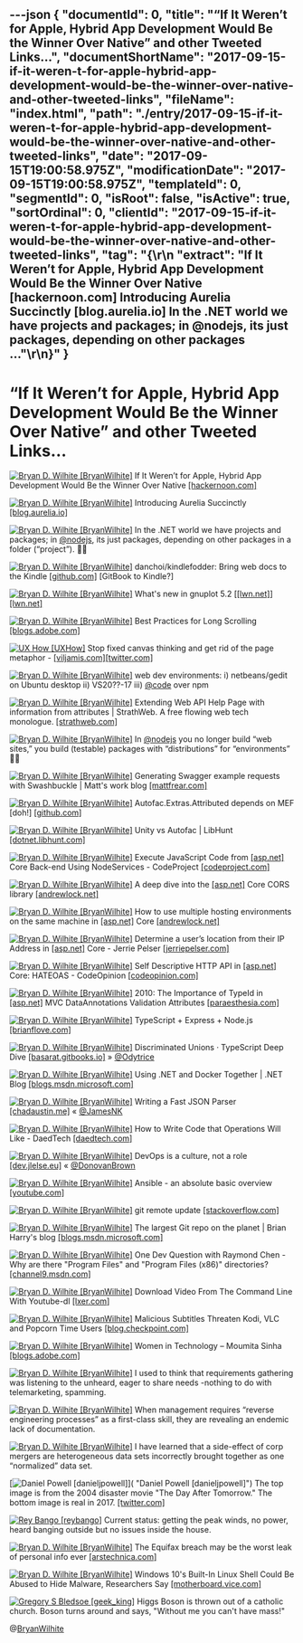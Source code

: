 ---json
{
  "documentId": 0,
  "title": "“If It Weren’t for Apple, Hybrid App Development Would Be the Winner Over Native” and other Tweeted Links…",
  "documentShortName": "2017-09-15-if-it-weren-t-for-apple-hybrid-app-development-would-be-the-winner-over-native-and-other-tweeted-links",
  "fileName": "index.html",
  "path": "./entry/2017-09-15-if-it-weren-t-for-apple-hybrid-app-development-would-be-the-winner-over-native-and-other-tweeted-links",
  "date": "2017-09-15T19:00:58.975Z",
  "modificationDate": "2017-09-15T19:00:58.975Z",
  "templateId": 0,
  "segmentId": 0,
  "isRoot": false,
  "isActive": true,
  "sortOrdinal": 0,
  "clientId": "2017-09-15-if-it-weren-t-for-apple-hybrid-app-development-would-be-the-winner-over-native-and-other-tweeted-links",
  "tag": "{\r\n  \"extract\": \"If It Weren’t for Apple, Hybrid App Development Would Be the Winner Over Native [hackernoon.com] Introducing Aurelia Succinctly [blog.aurelia.io] In the .NET world we have projects and packages; in @nodejs, its just packages, depending on other packages ...\"\r\n}"
}
---

# “If It Weren’t for Apple, Hybrid App Development Would Be the Winner Over Native” and other Tweeted Links…

[<img alt="Bryan D. Wilhite [BryanWilhite]" src="https://songhay.blob.core.windows.net/shared-social-twitter/BryanWilhite.jpeg">](http://t.co/UNdqV0Z1zz "Bryan D. Wilhite [BryanWilhite]") If It Weren’t for Apple, Hybrid App Development Would Be the Winner Over Native [[hackernoon.com]](https://hackernoon.com/if-it-werent-for-apple-hybrid-app-development-would-be-the-clear-winner-over-native-ae64fa37ad48)

[<img alt="Bryan D. Wilhite [BryanWilhite]" src="https://songhay.blob.core.windows.net/shared-social-twitter/BryanWilhite.jpeg">](http://t.co/UNdqV0Z1zz "Bryan D. Wilhite [BryanWilhite]") Introducing Aurelia Succinctly [[blog.aurelia.io]](http://blog.aurelia.io/2017/05/24/introducing-aurelia-succinctly/)

[<img alt="Bryan D. Wilhite [BryanWilhite]" src="https://songhay.blob.core.windows.net/shared-social-twitter/BryanWilhite.jpeg">](http://t.co/UNdqV0Z1zz "Bryan D. Wilhite [BryanWilhite]") In the .NET world we have projects and packages; in [@nodejs](http://twitter.com/nodejs), its just packages, depending on other packages in a folder (“project”). 🐢🐢

[<img alt="Bryan D. Wilhite [BryanWilhite]" src="https://songhay.blob.core.windows.net/shared-social-twitter/BryanWilhite.jpeg">](http://t.co/UNdqV0Z1zz "Bryan D. Wilhite [BryanWilhite]") danchoi/kindlefodder: Bring web docs to the Kindle [[github.com]](https://github.com/danchoi/kindlefodder) [GitBook to Kindle?]

[<img alt="Bryan D. Wilhite [BryanWilhite]" src="https://songhay.blob.core.windows.net/shared-social-twitter/BryanWilhite.jpeg">](http://t.co/UNdqV0Z1zz "Bryan D. Wilhite [BryanWilhite]") What's new in gnuplot 5.2 [[[lwn.net]](http://LWN.net)] [[lwn.net]](https://lwn.net/SubscriberLink/723818/dbaaa9093072d800/)

[<img alt="Bryan D. Wilhite [BryanWilhite]" src="https://songhay.blob.core.windows.net/shared-social-twitter/BryanWilhite.jpeg">](http://t.co/UNdqV0Z1zz "Bryan D. Wilhite [BryanWilhite]") Best Practices for Long Scrolling [[blogs.adobe.com]](http://blogs.adobe.com/creativecloud/best-practices-for-long-scrolling)

[<img alt="UX How [UXHow]" src="https://songhay.blob.core.windows.net/shared-social-twitter/UXHow.png">](http://t.co/I77aw3puO9 "UX How [UXHow]") Stop fixed canvas thinking and get rid of the page metaphor - [[viljamis.com]](https://viljamis.com/2017/design-tools-processes/)[[twitter.com]](https://twitter.com/pabloacastillo/status/872481030028087296/photo/1)

[<img alt="Bryan D. Wilhite [BryanWilhite]" src="https://songhay.blob.core.windows.net/shared-social-twitter/BryanWilhite.jpeg">](http://t.co/UNdqV0Z1zz "Bryan D. Wilhite [BryanWilhite]") web dev environments: i) netbeans/gedit on Ubuntu desktop ii) VS20??-17 iii) [@code](http://twitter.com/code) over npm

[<img alt="Bryan D. Wilhite [BryanWilhite]" src="https://songhay.blob.core.windows.net/shared-social-twitter/BryanWilhite.jpeg">](http://t.co/UNdqV0Z1zz "Bryan D. Wilhite [BryanWilhite]") Extending Web API Help Page with information from attributes | StrathWeb. A free flowing web tech monologue. [[strathweb.com]](https://www.strathweb.com/2012/11/extending-web-api-help-page-with-information-from-attributes/)

[<img alt="Bryan D. Wilhite [BryanWilhite]" src="https://songhay.blob.core.windows.net/shared-social-twitter/BryanWilhite.jpeg">](http://t.co/UNdqV0Z1zz "Bryan D. Wilhite [BryanWilhite]") In [@nodejs](http://twitter.com/nodejs) you no longer build “web sites,” you build (testable) packages with “distributions” for “environments” 🍌🙊

[<img alt="Bryan D. Wilhite [BryanWilhite]" src="https://songhay.blob.core.windows.net/shared-social-twitter/BryanWilhite.jpeg">](http://t.co/UNdqV0Z1zz "Bryan D. Wilhite [BryanWilhite]") Generating Swagger example requests with Swashbuckle | Matt's work blog [[mattfrear.com]](https://mattfrear.com/2016/01/25/generating-swagger-example-requests-with-swashbuckle/)

[<img alt="Bryan D. Wilhite [BryanWilhite]" src="https://songhay.blob.core.windows.net/shared-social-twitter/BryanWilhite.jpeg">](http://t.co/UNdqV0Z1zz "Bryan D. Wilhite [BryanWilhite]") Autofac.Extras.Attributed depends on MEF [doh!] [[github.com]](https://github.com/autofac/Autofac.Extras.AttributeMetadata/issues/2)

[<img alt="Bryan D. Wilhite [BryanWilhite]" src="https://songhay.blob.core.windows.net/shared-social-twitter/BryanWilhite.jpeg">](http://t.co/UNdqV0Z1zz "Bryan D. Wilhite [BryanWilhite]") Unity vs Autofac | LibHunt [[dotnet.libhunt.com]](https://dotnet.libhunt.com/project/unity/vs/autofac)

[<img alt="Bryan D. Wilhite [BryanWilhite]" src="https://songhay.blob.core.windows.net/shared-social-twitter/BryanWilhite.jpeg">](http://t.co/UNdqV0Z1zz "Bryan D. Wilhite [BryanWilhite]") Execute JavaScript Code from [[asp.net]](http://ASP.NET) Core Back-end Using NodeServices - CodeProject [[codeproject.com]](https://www.codeproject.com/Tips/1189076/Execute-javascript-code-from-ASP-NET-Core-back-end)

[<img alt="Bryan D. Wilhite [BryanWilhite]" src="https://songhay.blob.core.windows.net/shared-social-twitter/BryanWilhite.jpeg">](http://t.co/UNdqV0Z1zz "Bryan D. Wilhite [BryanWilhite]") A deep dive into the [[asp.net]](http://ASP.NET) Core CORS library [[andrewlock.net]](https://andrewlock.net/a-deep-dive-in-to-the-asp-net-core-cors-library/)

[<img alt="Bryan D. Wilhite [BryanWilhite]" src="https://songhay.blob.core.windows.net/shared-social-twitter/BryanWilhite.jpeg">](http://t.co/UNdqV0Z1zz "Bryan D. Wilhite [BryanWilhite]") How to use multiple hosting environments on the same machine in [[asp.net]](http://ASP.NET) Core [[andrewlock.net]](https://andrewlock.net/how-to-use-multiple-hosting-environments-on-the-same-machine-in-asp-net-core/)

[<img alt="Bryan D. Wilhite [BryanWilhite]" src="https://songhay.blob.core.windows.net/shared-social-twitter/BryanWilhite.jpeg">](http://t.co/UNdqV0Z1zz "Bryan D. Wilhite [BryanWilhite]") Determine a user’s location from their IP Address in [[asp.net]](http://ASP.NET) Core - Jerrie Pelser [[jerriepelser.com]](http://www.jerriepelser.com/blog/aspnetcore-geo-location-from-ip-address/)

[<img alt="Bryan D. Wilhite [BryanWilhite]" src="https://songhay.blob.core.windows.net/shared-social-twitter/BryanWilhite.jpeg">](http://t.co/UNdqV0Z1zz "Bryan D. Wilhite [BryanWilhite]") Self Descriptive HTTP API in [[asp.net]](http://ASP.NET) Core: HATEOAS - CodeOpinion [[codeopinion.com]](https://codeopinion.com/self-descriptive-http-api-in-asp-net-core-hateoas/)

[<img alt="Bryan D. Wilhite [BryanWilhite]" src="https://songhay.blob.core.windows.net/shared-social-twitter/BryanWilhite.jpeg">](http://t.co/UNdqV0Z1zz "Bryan D. Wilhite [BryanWilhite]") 2010: The Importance of TypeId in [[asp.net]](http://ASP.NET) MVC DataAnnotations Validation Attributes [[paraesthesia.com]](http://www.paraesthesia.com/archive/2010/03/02/the-importance-of-typeid-in-asp.net-mvc-dataannotations-validation-attributes.aspx/)

[<img alt="Bryan D. Wilhite [BryanWilhite]" src="https://songhay.blob.core.windows.net/shared-social-twitter/BryanWilhite.jpeg">](http://t.co/UNdqV0Z1zz "Bryan D. Wilhite [BryanWilhite]") TypeScript + Express + Node.js [[brianflove.com]](http://brianflove.com/2016/03/29/typescript-express-node-js/?platform=hootsuite)

[<img alt="Bryan D. Wilhite [BryanWilhite]" src="https://songhay.blob.core.windows.net/shared-social-twitter/BryanWilhite.jpeg">](http://t.co/UNdqV0Z1zz "Bryan D. Wilhite [BryanWilhite]") Discriminated Unions · TypeScript Deep Dive [[basarat.gitbooks.io]](https://basarat.gitbooks.io/typescript/docs/types/discriminated-unions.html) » [@Odytrice](http://twitter.com/Odytrice)

[<img alt="Bryan D. Wilhite [BryanWilhite]" src="https://songhay.blob.core.windows.net/shared-social-twitter/BryanWilhite.jpeg">](http://t.co/UNdqV0Z1zz "Bryan D. Wilhite [BryanWilhite]") Using .NET and Docker Together | .NET Blog [[blogs.msdn.microsoft.com]](https://blogs.msdn.microsoft.com/dotnet/2017/05/25/using-net-and-docker-together/)

[<img alt="Bryan D. Wilhite [BryanWilhite]" src="https://songhay.blob.core.windows.net/shared-social-twitter/BryanWilhite.jpeg">](http://t.co/UNdqV0Z1zz "Bryan D. Wilhite [BryanWilhite]") Writing a Fast JSON Parser [[chadaustin.me]](https://chadaustin.me/2017/05/writing-a-really-really-fast-json-parser/) « [@JamesNK](http://twitter.com/JamesNK)

[<img alt="Bryan D. Wilhite [BryanWilhite]" src="https://songhay.blob.core.windows.net/shared-social-twitter/BryanWilhite.jpeg">](http://t.co/UNdqV0Z1zz "Bryan D. Wilhite [BryanWilhite]") How to Write Code that Operations Will Like - DaedTech [[daedtech.com]](http://www.daedtech.com/write-code-operations-will-like/)

[<img alt="Bryan D. Wilhite [BryanWilhite]" src="https://songhay.blob.core.windows.net/shared-social-twitter/BryanWilhite.jpeg">](http://t.co/UNdqV0Z1zz "Bryan D. Wilhite [BryanWilhite]") DevOps is a culture, not a role [[dev.jlelse.eu]](https://dev.jlelse.eu/devops-is-a-culture-not-a-role-be1bed149b0) « [@DonovanBrown](http://twitter.com/DonovanBrown)

[<img alt="Bryan D. Wilhite [BryanWilhite]" src="https://songhay.blob.core.windows.net/shared-social-twitter/BryanWilhite.jpeg">](http://t.co/UNdqV0Z1zz "Bryan D. Wilhite [BryanWilhite]") Ansible - an absolute basic overview [[youtube.com]](https://www.youtube.com/watch?v=MfoAb50Br94)

[<img alt="Bryan D. Wilhite [BryanWilhite]" src="https://songhay.blob.core.windows.net/shared-social-twitter/BryanWilhite.jpeg">](http://t.co/UNdqV0Z1zz "Bryan D. Wilhite [BryanWilhite]") git remote update [[stackoverflow.com]](https://stackoverflow.com/a/3278427/22944)

[<img alt="Bryan D. Wilhite [BryanWilhite]" src="https://songhay.blob.core.windows.net/shared-social-twitter/BryanWilhite.jpeg">](http://t.co/UNdqV0Z1zz "Bryan D. Wilhite [BryanWilhite]") The largest Git repo on the planet | Brian Harry's blog [[blogs.msdn.microsoft.com]](https://blogs.msdn.microsoft.com/bharry/2017/05/24/the-largest-git-repo-on-the-planet/)

[<img alt="Bryan D. Wilhite [BryanWilhite]" src="https://songhay.blob.core.windows.net/shared-social-twitter/BryanWilhite.jpeg">](http://t.co/UNdqV0Z1zz "Bryan D. Wilhite [BryanWilhite]") One Dev Question with Raymond Chen - Why are there "Program Files" and "Program Files (x86)" directories? [[channel9.msdn.com]](https://channel9.msdn.com/Blogs/One-Dev-Minute/One-Dev-Question-with-Raymond-Chen-Why-are-there-Program-Files-and-Program-Files-x86-directories)

[<img alt="Bryan D. Wilhite [BryanWilhite]" src="https://songhay.blob.core.windows.net/shared-social-twitter/BryanWilhite.jpeg">](http://t.co/UNdqV0Z1zz "Bryan D. Wilhite [BryanWilhite]") Download Video From The Command Line With Youtube-dl [[lxer.com]](http://lxer.com/module/newswire/ext_link.php?rid=242684)

[<img alt="Bryan D. Wilhite [BryanWilhite]" src="https://songhay.blob.core.windows.net/shared-social-twitter/BryanWilhite.jpeg">](http://t.co/UNdqV0Z1zz "Bryan D. Wilhite [BryanWilhite]") Malicious Subtitles Threaten Kodi, VLC and Popcorn Time Users [[blog.checkpoint.com]](http://blog.checkpoint.com/2017/05/23/hacked-in-translation/)

[<img alt="Bryan D. Wilhite [BryanWilhite]" src="https://songhay.blob.core.windows.net/shared-social-twitter/BryanWilhite.jpeg">](http://t.co/UNdqV0Z1zz "Bryan D. Wilhite [BryanWilhite]") Women in Technology – Moumita Sinha [[blogs.adobe.com]](http://blogs.adobe.com/adobelife/2017/05/24/women-in-technology-moumita-sinha)

[<img alt="Bryan D. Wilhite [BryanWilhite]" src="https://songhay.blob.core.windows.net/shared-social-twitter/BryanWilhite.jpeg">](http://t.co/UNdqV0Z1zz "Bryan D. Wilhite [BryanWilhite]") I used to think that requirements gathering was listening to the unheard, eager to share needs -nothing to do with telemarketing, spamming.

[<img alt="Bryan D. Wilhite [BryanWilhite]" src="https://songhay.blob.core.windows.net/shared-social-twitter/BryanWilhite.jpeg">](http://t.co/UNdqV0Z1zz "Bryan D. Wilhite [BryanWilhite]") When management requires “reverse engineering processes” as a first-class skill, they are revealing an endemic lack of documentation.

[<img alt="Bryan D. Wilhite [BryanWilhite]" src="https://songhay.blob.core.windows.net/shared-social-twitter/BryanWilhite.jpeg">](http://t.co/UNdqV0Z1zz "Bryan D. Wilhite [BryanWilhite]") I have learned that a side-effect of corp mergers are heterogeneous data sets incorrectly brought together as one “normalized” data set.

[<img alt="Daniel Powell [danieljpowell]" src="https://songhay.blob.core.windows.net/shared-social-twitter/danieljpowell.jpg">]( "Daniel Powell [danieljpowell]") The top image is from the 2004 disaster movie "The Day After Tomorrow." The bottom image is real in 2017. [[twitter.com]](https://twitter.com/danieljpowell/status/906347472930439169/photo/1)

[<img alt="Rey Bango [reybango]" src="https://songhay.blob.core.windows.net/shared-social-twitter/reybango.jpg">](https://t.co/sDBZ5dbd6p "Rey Bango [reybango]") Current status: getting the peak winds, no power, heard banging outside but no issues inside the house.

[<img alt="Bryan D. Wilhite [BryanWilhite]" src="https://songhay.blob.core.windows.net/shared-social-twitter/BryanWilhite.jpeg">](http://t.co/UNdqV0Z1zz "Bryan D. Wilhite [BryanWilhite]") The Equifax breach may be the worst leak of personal info ever [[arstechnica.com]](https://arstechnica.com/information-technology/2017/09/why-the-equifax-breach-is-very-possibly-the-worst-leak-of-personal-info-ever/)

[<img alt="Bryan D. Wilhite [BryanWilhite]" src="https://songhay.blob.core.windows.net/shared-social-twitter/BryanWilhite.jpeg">](http://t.co/UNdqV0Z1zz "Bryan D. Wilhite [BryanWilhite]") Windows 10's Built-In Linux Shell Could Be Abused to Hide Malware, Researchers Say [[motherboard.vice.com]](https://motherboard.vice.com/en_us/article/xwwexa/windows-10s-built-in-linux-shell-could-be-abused-to-hide-malware-researchers-say)

[<img alt="Gregory S Bledsoe [geek_king]" src="https://songhay.blob.core.windows.net/shared-social-twitter/geek_king.jpeg">](https://t.co/Z9qRiMlDWh "Gregory S Bledsoe [geek_king]") Higgs Boson is thrown out of a catholic church. Boson turns around and says, "Without me you can't have mass!"

@[BryanWilhite](https://twitter.com/BryanWilhite)
